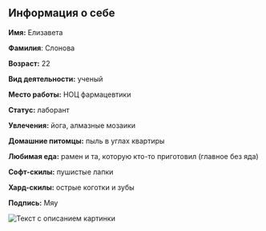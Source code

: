 ## Информация о себе 

**Имя:** Елизавета 


**Фамилия**: Слонова 


**Возраст:** 22


**Вид деятельности:** ученый 


**Место работы:** НОЦ фармацевтики 


**Статус:** лаборант 


**Увлечения:** йога, алмазные мозаики 


**Домашние питомцы:** пыль в углах квартиры 


**Любимая еда:** рамен и та, которую кто-то приготовил (главное без яда)


**Софт-скилы:** пушистые лапки 


**Хард-скилы:** острые коготки и зубы


**Подпись:** Мяу 

![Текст с описанием картинки](https://cs7.pikabu.ru/post_img/big/2019/03/26/11/1553625291161446207.jpg)
